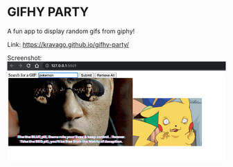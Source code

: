 # GIFHY PARTY

A fun app to display random gifs from giphy!

Link: https://kravago.github.io/gifhy-party/

Screenshot:
<img src="screenshots/preview.png">